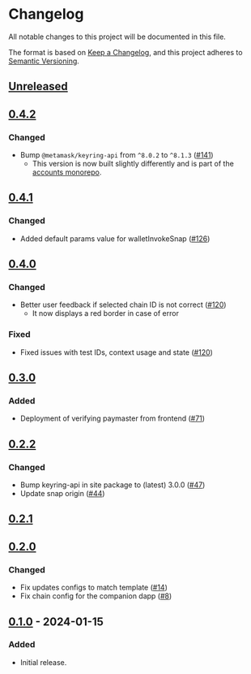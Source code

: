# Changelog

All notable changes to this project will be documented in this file.

The format is based on [Keep a Changelog](https://keepachangelog.com/en/1.0.0/),
and this project adheres to [Semantic Versioning](https://semver.org/spec/v2.0.0.html).

## [Unreleased]

## [0.4.2]

### Changed

- Bump `@metamask/keyring-api` from `^8.0.2` to `^8.1.3` ([#141](https://github.com/MetaMask/snap-account-abstraction-keyring/pull/141))
  - This version is now built slightly differently and is part of the [accounts monorepo](https://github.com/MetaMask/accounts).

## [0.4.1]

### Changed

- Added default params value for walletInvokeSnap ([#126](https://github.com/MetaMask/snap-account-abstraction-keyring/pull/126))

## [0.4.0]

### Changed

- Better user feedback if selected chain ID is not correct ([#120](https://github.com/MetaMask/snap-account-abstraction-keyring/pull/120))
  - It now displays a red border in case of error

### Fixed

- Fixed issues with test IDs, context usage and state ([#120](https://github.com/MetaMask/snap-account-abstraction-keyring/pull/120))

## [0.3.0]

### Added

- Deployment of verifying paymaster from frontend ([#71](https://github.com/MetaMask/snap-account-abstraction-keyring/pull/71))

## [0.2.2]

### Changed

- Bump keyring-api in site package to (latest) 3.0.0 ([#47](https://github.com/MetaMask/snap-account-abstraction-keyring/pull/47))
- Update snap origin ([#44](https://github.com/MetaMask/snap-account-abstraction-keyring/pull/44))

## [0.2.1]

## [0.2.0]

### Changed

- Fix updates configs to match template ([#14](https://github.com/MetaMask/snap-account-abstraction-keyring/pull/14))
- Fix chain config for the companion dapp ([#8](https://github.com/MetaMask/snap-account-abstraction-keyring/pull/8))

## [0.1.0] - 2024-01-15

### Added

- Initial release.

[Unreleased]: https://github.com/MetaMask/snap-account-abstraction-keyring/compare/v0.4.2...HEAD
[0.4.2]: https://github.com/MetaMask/snap-account-abstraction-keyring/compare/v0.4.1...v0.4.2
[0.4.1]: https://github.com/MetaMask/snap-account-abstraction-keyring/compare/v0.4.0...v0.4.1
[0.4.0]: https://github.com/MetaMask/snap-account-abstraction-keyring/compare/v0.3.0...v0.4.0
[0.3.0]: https://github.com/MetaMask/snap-account-abstraction-keyring/compare/v0.2.2...v0.3.0
[0.2.2]: https://github.com/MetaMask/snap-account-abstraction-keyring/compare/v0.2.1...v0.2.2
[0.2.1]: https://github.com/MetaMask/snap-account-abstraction-keyring/compare/v0.2.0...v0.2.1
[0.2.0]: https://github.com/MetaMask/snap-account-abstraction-keyring/compare/v0.1.0...v0.2.0
[0.1.0]: https://github.com/MetaMask/snap-account-abstraction-keyring/releases/tag/v0.1.0
